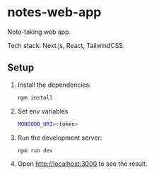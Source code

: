 # notes-web-app

Note-taking web app.

Tech stack: Next.js, React, TailwindCSS.

## Setup

1. Install the dependencies:
    ```bash
    npm install
    ```

2. Set env variables
    ```bash
    MONGODB_URI=<token>
    ```

3. Run the development server:
    ```bash
    npm run dev

4. Open [http://localhost:3000](http://localhost:3000) to see the result.
